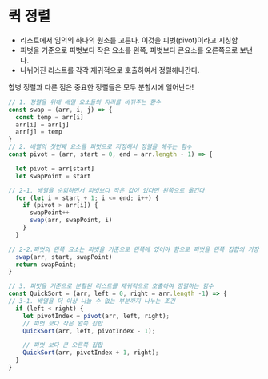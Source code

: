 # 퀵 정렬
* 리스트에서 임의의 하나의 원소를 고른다. 이것을 피벗(pivot)이라고 지칭함
* 피벗을 기준으로 피벗보다 작은 요소를 왼쪽, 피벗보다 큰요소를 오른쪽으로 보낸다.
* 나뉘어진 리스트를 각각 재귀적으로 호출하여서 정렬해나간다.

합병 정렬과 다른 점은 중요한 정렬들은 모두 분할시에 일어난다!

```javascript
// 1. 정렬을 위해 배열 요소들의 자리를 바꿔주는 함수
const swap = (arr, i, j) => {
  const temp = arr[i]
  arr[i] = arr[j]
  arr[j] = temp
}
// 2. 배열의 첫번째 요소를 피벗으로 지정해서 정렬을 해주는 함수
const pivot = (arr, start = 0, end = arr.length - 1) => {

  let pivot = arr[start]
  let swapPoint = start

// 2-1. 배열을 순회하면서 피벗보다 작은 값이 있다면 왼쪽으로 옮긴다
  for (let i = start + 1; i <= end; i++) {
    if (pivot > arr[i]) {
      swapPoint++
      swap(arr, swapPoint, i)
    }
  }

// 2-2.피벗의 왼쪽 요소는 피벗을 기준으로 왼쪽에 있어야 함으로 피벗을 왼쪽 집합의 가장 끝으로 보낸다   
  swap(arr, start, swapPoint)
  return swapPoint;
}

// 3. 피벗을 기준으로 분할된 리스트를 재귀적으로 호출하여 정렬하는 함수
const QuickSort = (arr, left = 0, right = arr.length -1) => {
// 3-1. 배열을 더 이상 나눌 수 없는 부분까지 나누는 조건
  if (left < right) { 
    let pivotIndex = pivot(arr, left, right);
    // 피벗 보다 작은 왼쪽 집합
    QuickSort(arr, left, pivotIndex - 1);

    // 피벗 보다 큰 오른쪽 집합
    QuickSort(arr, pivotIndex + 1, right);
  }
}


```